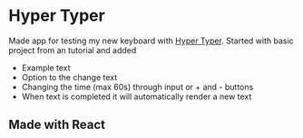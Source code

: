 # Hyper Typer

Made app for testing my new keyboard with [Hyper Typer](https://tien-sec-typer.netlify.app/).
Started with basic project from an tutorial and added

- Example text
- Option to the change text
- Changing the time (max 60s) through input or + and - buttons
- When text is completed it will automatically render a new text

## Made with React
